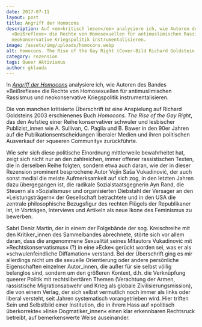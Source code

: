 ```yaml
---
date: 2017-07-11
layout: post
title: Angriff der Homocons
description: Auf <em>kritisch lesen</em> analysiere ich, wie Autoren des Bandes
  »Beißreflexe« die Rechte von Homosexuellen für antimuslimischen Rassismus und
  neokonservative Kriegspolitik instrumentalisieren.
image: /assets/img/uploads/homocons.webp
alt: Homocons. The Rise of the Gay Right (Cover-Bild Richard Goldstein, 2003)
category: rezension
tags: Queer Aktivismus
author: gklauda
---
```

In *[Angriff der Homocons](https://kritisch-lesen.de/rezension/angriff-der-homocons)* analysiere ich, wie Autoren des Bandes »Beißreflexe« die Rechte von Homosexuellen für antimuslimischen Rassismus und neokonservative Kriegspolitik instrumentalisieren.

Die von manchen kritisierte Überschrift ist eine Anspielung auf Richard Goldsteins 2003 erschienenes Buch *Homocons. The Rise of the Gay Right*, das den Aufstieg einer Reihe konservativer schwuler und lesbischer Publizist_innen wie A. Sullivan, C. Paglia und B. Bawer in den 90er Jahren auf die Publikationsentscheidungen liberaler Medien und ihren politischen Ausverkauf der »queeren Community« zurückführte.

Wie sehr sich diese politische Einordnung mittlerweile bewahrheitet hat, zeigt sich nicht nur an den zahlreichen, immer offener rassistischen Texten, die in derselben Reihe folgten, sondern etwa auch daran, wie der in dieser Rezension prominent besprochene Autor Vojin Saša Vukadinović, der auch sonst medial die meiste Aufmerksamkeit auf sich zog, in den letzten Jahren dazu übergegangen ist, die radikale Sozialstaatsgegnerin Ayn Rand, die Steuern als »Sozialismus« und organisierten Diebstahl der Versager an den »Leistungsträgern« der Gesellschaft betrachtete und in den USA die zentrale philosophische Bezugsfigur des rechten Flügels der Republikaner ist, in Vorträgen, Interviews und Artikeln als neue Ikone des Feminismus zu bewerben.

Sabri Deniz Martin, der in einem der Folgebände der sog. Kreischreihe mit den Kritiker_innen des Sammelbandes abrechnete, störte sich vor allem daran, dass die angenommene Sexualität seines Mitautors Vukadinović mit »Rechtskonservatismus« (?) in eine »Ecke« gerückt worden sei, was er als »schwulenfeindliche Diffamation« verstand. Bei der Überschrift ging es mir allerdings nicht um die sexuelle Orientierung oder andere persönliche Eigenschaften einzelner Autor_innen, die außer für sie selbst völlig belanglos sind, sondern um den größeren Kontext, d.h. die Verknüpfung queerer Politik mit rechtslibertären Themen (Verachtung der Armen, rassistische Migrationsabwehr und Krieg als globale Zivilisierungsmission), die von einem Verlag, der sich selbst vermutlich noch immer als links oder liberal versteht, seit Jahren systematisch vorangetrieben wird. Hier triften Sein und Selbstbild einer Institution, die in ihrem Hass auf »politisch überkorrekte« »linke Dogmatiker_innen« einen klar erkennbaren Rechtsruck betreibt, auf bemerkenswerte Weise auseinander.